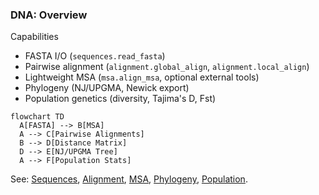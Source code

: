 ### DNA: Overview

Capabilities
- FASTA I/O (`sequences.read_fasta`)
- Pairwise alignment (`alignment.global_align`, `alignment.local_align`)
- Lightweight MSA (`msa.align_msa`, optional external tools)
- Phylogeny (NJ/UPGMA, Newick export)
- Population genetics (diversity, Tajima's D, Fst)

```mermaid
flowchart TD
  A[FASTA] --> B[MSA]
  A --> C[Pairwise Alignments]
  B --> D[Distance Matrix]
  D --> E[NJ/UPGMA Tree]
  A --> F[Population Stats]
```

See: [Sequences](./sequences.md), [Alignment](./alignment.md), [MSA](./msa.md), [Phylogeny](./phylogeny.md), [Population](./population.md).



